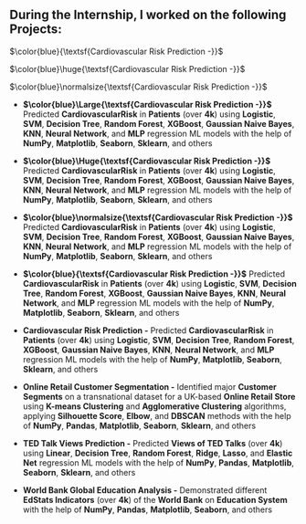 ## During the Internship, I worked on the following Projects: 

$\color{blue}{\textsf{Cardiovascular Risk Prediction -}}$

$\color{blue}\huge{\textsf{Cardiovascular Risk Prediction -}}$

$\color{blue}\normalsize{\textsf{Cardiovascular Risk Prediction -}}$

- **$\color{blue}\Large{\textsf{Cardiovascular Risk Prediction -}}$** Predicted **CardiovascularRisk** in **Patients** (over **4k**) using **Logistic**, **SVM**, **Decision Tree**, **Random Forest**, **XGBoost**, **Gaussian Naive Bayes**, **KNN**, **Neural Network**, and **MLP** regression ML models with the help of **NumPy**, **Matplotlib**, **Seaborn**, **Sklearn**, and others

- **$\color{blue}\Huge{\textsf{Cardiovascular Risk Prediction -}}$** Predicted **CardiovascularRisk** in **Patients** (over **4k**) using **Logistic**, **SVM**, **Decision Tree**, **Random Forest**, **XGBoost**, **Gaussian Naive Bayes**, **KNN**, **Neural Network**, and **MLP** regression ML models with the help of **NumPy**, **Matplotlib**, **Seaborn**, **Sklearn**, and others

- **$\color{blue}\normalsize{\textsf{Cardiovascular Risk Prediction -}}$** Predicted **CardiovascularRisk** in **Patients** (over **4k**) using **Logistic**, **SVM**, **Decision Tree**, **Random Forest**, **XGBoost**, **Gaussian Naive Bayes**, **KNN**, **Neural Network**, and **MLP** regression ML models with the help of **NumPy**, **Matplotlib**, **Seaborn**, **Sklearn**, and others

- **$\color{blue}{\textsf{Cardiovascular Risk Prediction -}}$** Predicted **CardiovascularRisk** in **Patients** (over **4k**) using **Logistic**, **SVM**, **Decision Tree**, **Random Forest**, **XGBoost**, **Gaussian Naive Bayes**, **KNN**, **Neural Network**, and **MLP** regression ML models with the help of **NumPy**, **Matplotlib**, **Seaborn**, **Sklearn**, and others



- **Cardiovascular Risk Prediction -** Predicted **CardiovascularRisk** in **Patients** (over **4k**) using **Logistic**, **SVM**, **Decision Tree**, **Random Forest**, **XGBoost**, **Gaussian Naive Bayes**, **KNN**, **Neural Network**, and **MLP** regression ML models with the help of **NumPy**, **Matplotlib**, **Seaborn**, **Sklearn**, and others

- **Online Retail Customer Segmentation -** Identified major **Customer Segments** on a transnational dataset for a UK-based **Online Retail Store** using **K-means Clustering** and **Agglomerative Clustering** algorithms, applying **Silhouette Score**, **Elbow**, and **DBSCAN** methods with the help of **NumPy**, **Pandas**, **Matplotlib**, **Seaborn**, **Sklearn**, and others

- **TED Talk Views Prediction -** Predicted **Views of TED Talks** (over **4k**) using **Linear**, **Decision Tree**, **Random Forest**, **Ridge**, **Lasso**, and **Elastic Net** regression ML models with the help of **NumPy**, **Pandas**, **Matplotlib**, **Seaborn**, **Sklearn**, and others

- **World Bank Global Education Analysis -** Demonstrated different **EdStats Indicators** (over **4k**) of the **World Bank** on **Education System** with the help of **NumPy**, **Pandas**, **Matplotlib**, **Seaborn**, and others
